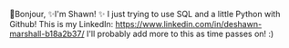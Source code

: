 👋Bonjour,  ✨I'm Shawn! ✨
  I just trying to use SQL and a little Python with Github!
  This is my LinkedIn: https://www.linkedin.com/in/deshawn-marshall-b18a2b37/
  I'll probably add more to this as time passes on! :)
